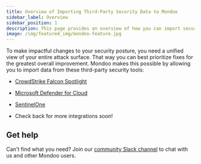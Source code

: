 ```yaml
---
title: Overview of Importing Third-Party Security Data to Mondoo
sidebar_label: Overview
sidebar_position: 1
description: This page provides an overview of how you can import security data from third-party tools into Mondoo.
image: /img/featured_img/mondoo-feature.jpg
---
```


To make impactful changes to your security posture, you need a unified view of your entire attack surface. That way you can best prioritize fixes for the greatest overall improvement. Mondoo makes this possible by allowing you to import data from these third-party security tools:

- [CrowdStrike Falcon Spotlight](/platform/infra/imports/crowdstrike/)

- [Microsoft Defender for Cloud](/platform/infra/imports/defender/)

- [SentinelOne](/platform/infra/imports/sentinelone/)

- Check back for more integrations soon!

## Get help

Can't find what you need? Join our <a href="https://mondoo.link/slack">community Slack channel</a> to chat with us and other Mondoo users.
